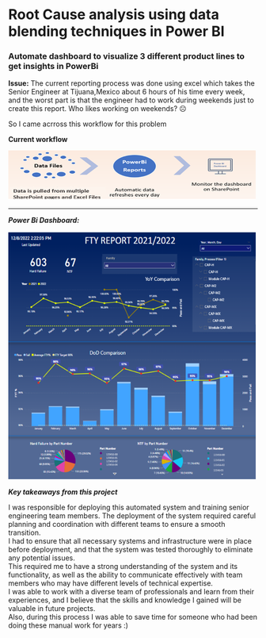 # Root Cause analysis using data blending techniques in Power BI

### Automate dashboard to visualize 3 different product lines to get insights in PowerBi

**Issue:**  The current reporting process was done using excel which takes the Senior Engineer at Tijuana,Mexico about 6 hours of his time every week, and the worst part is that the engineer had to work during weekends just to create this report. Who likes working on weekends? ☹

So I came acrross this workflow for this problem 

**Current workflow**

<img src="images/workflow_2.png" WIDTH="500" HEIGHT="100">

<br>



-----

_**Power Bi Dashboard:**_

<img src="images/one_cell_new1.png" WIDTH="500" HEIGHT="500">


_**Key takeaways from this project**_

I was responsible for deploying this automated system and training senior engineering team members. The deployment of the system required careful planning and coordination with different teams to ensure a smooth transition. <br> I had to ensure that all necessary systems and infrastructure were in place before deployment, and that the system was tested thoroughly to eliminate any potential issues. <br> This required me to have a strong understanding of the system and its functionality, as well as the ability to communicate effectively with team members who may have different levels of technical expertise. <br> I was able to work with a diverse team of professionals and learn from their experiences, and I believe that the skills and knowledge I gained will be valuable in future projects. <br>
Also, during this process I was able to save time for someone who had been doing these manual work for years :) 
